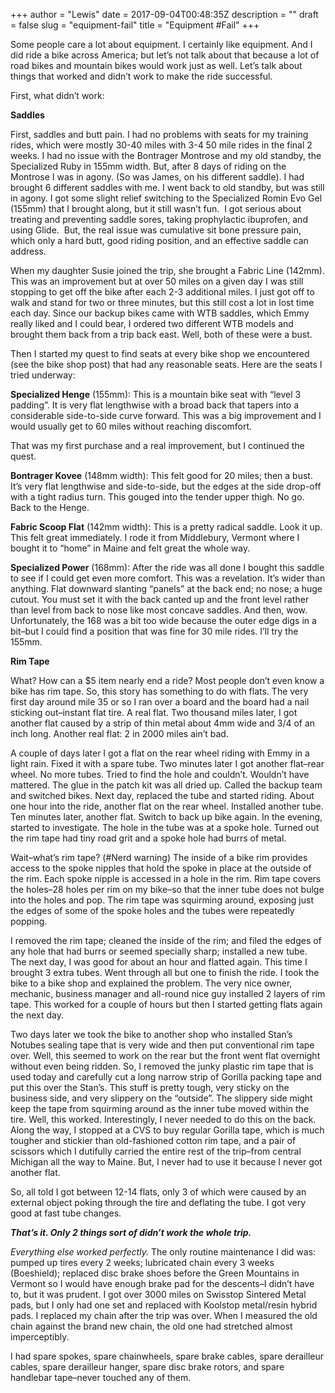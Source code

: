 +++
author = "Lewis"
date = 2017-09-04T00:48:35Z
description = ""
draft = false
slug = "equipment-fail"
title = "Equipment #Fail"
+++


Some people care a lot about equipment. I certainly like equipment. And I did ride a bike across America; but let’s not talk about that because a lot of road bikes and mountain bikes would work just as well. Let’s talk about things that worked and didn’t work to make the ride successful.

First, what didn’t work:

**Saddles**

First, saddles and butt pain. I had no problems with seats for my training rides, which were mostly 30-40 miles with 3-4 50 mile rides in the final 2 weeks. I had no issue with the Bontrager Montrose and my old standby, the Specialized Ruby in 155mm width. But, after 8 days of riding on the Montrose I was in agony. (So was James, on his different saddle). I had brought 6 different saddles with me. I went back to old standby, but was still in agony. I got some slight relief switching to the Specialized Romin Evo Gel (155mm) that I brought along, but it still wasn’t fun.  I got serious about treating and preventing saddle sores, taking prophylactic ibuprofen, and using Glide.  But, the real issue was cumulative sit bone pressure pain, which only a hard butt, good riding position, and an effective saddle can address.

When my daughter Susie joined the trip, she brought a Fabric Line (142mm). This was an improvement but at over 50 miles on a given day I was still stopping to get off the bike after each 2-3 additional miles. I just got off to walk and stand for two or three minutes, but this still cost a lot in lost time each day. Since our backup bikes came with WTB saddles, which Emmy really liked and I could bear, I ordered two different WTB models and brought them back from a trip back east. Well, both of these were a bust.

Then I started my quest to find seats at every bike shop we encountered (see the bike shop post) that had any reasonable seats. Here are the seats I tried underway:

**Specialized Henge** (155mm): This is a mountain bike seat with “level 3 padding”. It is very flat lengthwise with a broad back that tapers into a considerable side-to-side curve forward. This was a big improvement and I would usually get to 60 miles without reaching discomfort.

That was my first purchase and a real improvement, but I continued the quest.

**Bontrager Kovee** (148mm width): This felt good for 20 miles; then a bust. It’s very flat lengthwise and side-to-side, but the edges at the side drop-off with a tight radius turn. This gouged into the tender upper thigh. No go. Back to the Henge.

**Fabric Scoop Flat** (142mm width): This is a pretty radical saddle. Look it up. This felt great immediately. I rode it from Middlebury, Vermont where I bought it to “home” in Maine and felt great the whole way.

**Specialized Power** (168mm): After the ride was all done I bought this saddle to see if I could get even more comfort. This was a revelation. It’s wider than anything. Flat downward slanting “panels” at the back end; no nose; a huge cutout. You must set it with the back canted up and the front level rather than level from back to nose like most concave saddles. And then, wow. Unfortunately, the 168 was a bit too wide because the outer edge digs in a bit–but I could find a position that was fine for 30 mile rides. I’ll try the 155mm.

**Rim Tape**

What? How can a $5 item nearly end a ride? Most people don’t even know a bike has rim tape. So, this story has something to do with flats. The very first day around mile 35 or so I ran over a board and the board had a nail sticking out–instant flat tire. A real flat. Two thousand miles later, I got another flat caused by a strip of thin metal about 4mm wide and 3/4 of an inch long. Another real flat: 2 in 2000 miles ain’t bad.

A couple of days later I got a flat on the rear wheel riding with Emmy in a light rain. Fixed it with a spare tube. Two minutes later I got another flat–rear wheel. No more tubes. Tried to find the hole and couldn’t. Wouldn’t have mattered. The glue in the patch kit was all dried up. Called the backup team and switched bikes. Next day, replaced the tube and started riding. About one hour into the ride, another flat on the rear wheel. Installed another tube. Ten minutes later, another flat. Switch to back up bike again. In the evening, started to investigate. The hole in the tube was at a spoke hole. Turned out the rim tape had tiny road grit and a spoke hole had burrs of metal.

Wait–what’s rim tape? (#Nerd warning) The inside of a bike rim provides access to the spoke nipples that hold the spoke in place at the outside of the rim. Each spoke nipple is accessed in a hole in the rim. Rim tape covers the holes–28 holes per rim on my bike–so that the inner tube does not bulge into the holes and pop. The rim tape was squirming around, exposing just the edges of some of the spoke holes and the tubes were repeatedly popping.

I removed the rim tape; cleaned the inside of the rim; and filed the edges of any hole that had burrs or seemed specially sharp; installed a new tube. The next day, I was good for about an hour and flatted again. This time I brought 3 extra tubes. Went through all but one to finish the ride. I took the bike to a bike shop and explained the problem. The very nice owner, mechanic, business manager and all-round nice guy installed 2 layers of rim tape. This worked for a couple of hours but then I started getting flats again the next day.

Two days later we took the bike to another shop who installed Stan’s Notubes sealing tape that is very wide and then put conventional rim tape over. Well, this seemed to work on the rear but the front went flat overnight without even being ridden. So, I removed the junky plastic rim tape that is used today and carefully cut a long narrow strip of Gorilla packing tape and put this over the Stan’s. This stuff is pretty tough, very sticky on the business side, and very slippery on the “outside”. The slippery side might keep the tape from squirming around as the inner tube moved within the tire. Well, this worked. Interestingly, I never needed to do this on the back. Along the way, I stopped at a CVS to buy regular Gorilla tape, which is much tougher and stickier than old-fashioned cotton rim tape, and a pair of scissors which I dutifully carried the entire rest of the trip–from central Michigan all the way to Maine. But, I never had to use it because I never got another flat.

So, all told I got between 12-14 flats, only 3 of which were caused by an external object poking through the tire and deflating the tube. I got very good at fast tube changes.

***That’s it. Only 2 things sort of didn’t work the whole trip.***

*Everything else worked perfectly.* The only routine maintenance I did was: pumped up tires every 2 weeks; lubricated chain every 3 weeks (Boeshield); replaced disc brake shoes before the Green Mountains in Vermont so I would have enough brake pad for the descents–I didn’t have to, but it was prudent. I got over 3000 miles on Swisstop Sintered Metal pads, but I only had one set and replaced with Koolstop metal/resin hybrid pads. I replaced my chain after the trip was over. When I measured the old chain against the brand new chain, the old one had stretched almost imperceptibly.

I had spare spokes, spare chainwheels, spare brake cables, spare derailleur cables, spare derailleur hanger, spare disc brake rotors, and spare handlebar tape–never touched any of them.

